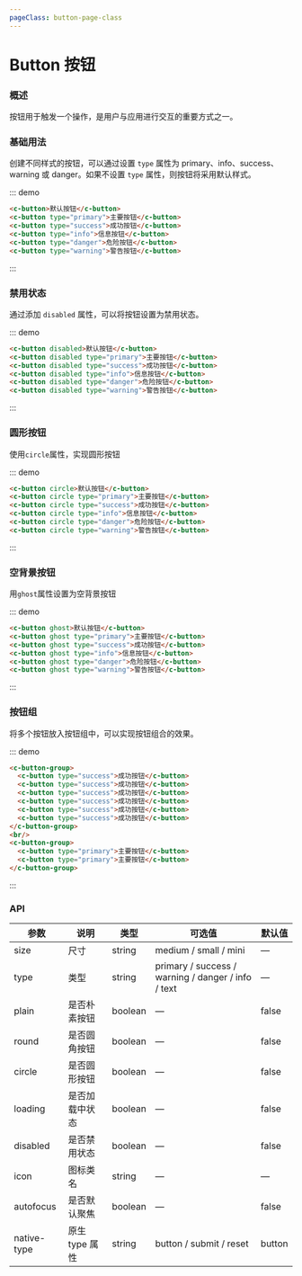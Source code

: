 ```yaml
---
pageClass: button-page-class
---
```


# Button 按钮

### 概述

按钮用于触发一个操作，是用户与应用进行交互的重要方式之一。

### 基础用法

创建不同样式的按钮，可以通过设置 `type` 属性为 primary、info、success、warning 或 danger。如果不设置 `type` 属性，则按钮将采用默认样式。

::: demo

```html
<c-button>默认按钮</c-button>
<c-button type="primary">主要按钮</c-button>
<c-button type="success">成功按钮</c-button>
<c-button type="info">信息按钮</c-button>
<c-button type="danger">危险按钮</c-button>
<c-button type="warning">警告按钮</c-button>
```

:::

### 禁用状态

通过添加 `disabled` 属性，可以将按钮设置为禁用状态。

::: demo

```html
<c-button disabled>默认按钮</c-button>
<c-button disabled type="primary">主要按钮</c-button>
<c-button disabled type="success">成功按钮</c-button>
<c-button disabled type="info">信息按钮</c-button>
<c-button disabled type="danger">危险按钮</c-button>
<c-button disabled type="warning">警告按钮</c-button>
```

:::

### 圆形按钮

使用`circle`属性，实现圆形按钮

::: demo

```html
<c-button circle>默认按钮</c-button>
<c-button circle type="primary">主要按钮</c-button>
<c-button circle type="success">成功按钮</c-button>
<c-button circle type="info">信息按钮</c-button>
<c-button circle type="danger">危险按钮</c-button>
<c-button circle type="warning">警告按钮</c-button>
```

:::

### 空背景按钮

用`ghost`属性设置为空背景按钮

::: demo

```html
<c-button ghost>默认按钮</c-button>
<c-button ghost type="primary">主要按钮</c-button>
<c-button ghost type="success">成功按钮</c-button>
<c-button ghost type="info">信息按钮</c-button>
<c-button ghost type="danger">危险按钮</c-button>
<c-button ghost type="warning">警告按钮</c-button>
```

:::

### 按钮组

将多个按钮放入按钮组中，可以实现按钮组合的效果。

::: demo

```html
<c-button-group>
  <c-button type="success">成功按钮</c-button>
  <c-button type="success">成功按钮</c-button>
  <c-button type="success">成功按钮</c-button>
  <c-button type="success">成功按钮</c-button>
  <c-button type="success">成功按钮</c-button>
  <c-button type="success">成功按钮</c-button>
</c-button-group>
<br/>
<c-button-group>
  <c-button type="primary">主要按钮</c-button>
  <c-button type="primary">主要按钮</c-button>
</c-button-group>
```

:::

### API

| 参数        | 说明           | 类型    | 可选值                                             | 默认值 |
| ----------- | -------------- | ------- | -------------------------------------------------- | ------ |
| size        | 尺寸           | string  | medium / small / mini                              | —      |
| type        | 类型           | string  | primary / success / warning / danger / info / text | —      |
| plain       | 是否朴素按钮   | boolean | —                                                  | false  |
| round       | 是否圆角按钮   | boolean | —                                                  | false  |
| circle      | 是否圆形按钮   | boolean | —                                                  | false  |
| loading     | 是否加载中状态 | boolean | —                                                  | false  |
| disabled    | 是否禁用状态   | boolean | —                                                  | false  |
| icon        | 图标类名       | string  | —                                                  | —      |
| autofocus   | 是否默认聚焦   | boolean | —                                                  | false  |
| native-type | 原生 type 属性 | string  | button / submit / reset                            | button |
